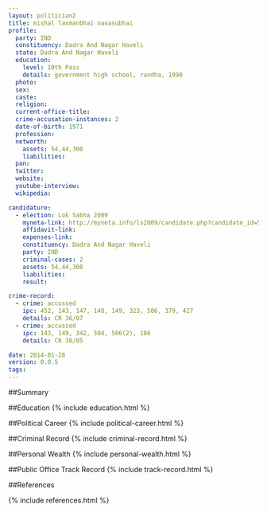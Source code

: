 ```yaml
---
layout: politician2
title: mishal laxmanbhai navasubhai
profile: 
  party: IND
  constituency: Dadra And Nagar Haveli
  state: Dadra And Nagar Haveli
  education: 
    level: 10th Pass
    details: government high school, randha, 1990
  photo: 
  sex: 
  caste: 
  religion: 
  current-office-title: 
  crime-accusation-instances: 2
  date-of-birth: 1971
  profession: 
  networth: 
    assets: 54,44,300
    liabilities: 
  pan: 
  twitter: 
  website: 
  youtube-interview: 
  wikipedia: 

candidature: 
  - election: Lok Sabha 2009
    myneta-link: http://myneta.info/ls2009/candidate.php?candidate_id=5744
    affidavit-link: 
    expenses-link: 
    constituency: Dadra And Nagar Haveli 
    party: IND
    criminal-cases: 2
    assets: 54,44,300
    liabilities: 
    result:  

crime-record: 
  - crime: accussed
    ipc: 452, 143, 147, 148, 149, 323, 506, 379, 427
    details: CR 36/07 
  - crime: accussed
    ipc: 143, 149, 342, 504, 506(2), 186
    details: CR 38/05 

date: 2014-01-28
version: 0.0.5
tags: 
---
```

##Summary


##Education
{% include education.html %}


##Political Career
{% include political-career.html %}


##Criminal Record
{% include criminal-record.html %}


##Personal Wealth
{% include personal-wealth.html %}


##Public Office Track Record
{% include track-record.html %}


##References


{% include references.html %}